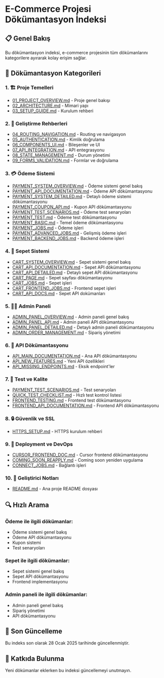 # E-Commerce Projesi Dökümantasyon İndeksi

## 📋 Genel Bakış
Bu dökümantasyon indeksi, e-commerce projesinin tüm dökümanlarını kategorilere ayırarak kolay erişim sağlar.

## 📁 Dökümantasyon Kategorileri

### 1. 🏗️ Proje Temelleri
- [01_PROJECT_OVERVIEW.md](./01_PROJECT_OVERVIEW.md) - Proje genel bakışı
- [02_ARCHITECTURE.md](./02_ARCHITECTURE.md) - Mimari yapı
- [03_SETUP_GUIDE.md](./03_SETUP_GUIDE.md) - Kurulum rehberi

### 2. 🔧 Geliştirme Rehberleri
- [04_ROUTING_NAVIGATION.md](./04_ROUTING_NAVIGATION.md) - Routing ve navigasyon
- [05_AUTHENTICATION.md](./05_AUTHENTICATION.md) - Kimlik doğrulama
- [06_COMPONENTS_UI.md](./06_COMPONENTS_UI.md) - Bileşenler ve UI
- [07_API_INTEGRATION.md](./07_API_INTEGRATION.md) - API entegrasyonu
- [08_STATE_MANAGEMENT.md](./08_STATE_MANAGEMENT.md) - Durum yönetimi
- [09_FORMS_VALIDATION.md](./09_FORMS_VALIDATION.md) - Formlar ve doğrulama

### 3. 💳 Ödeme Sistemi
- [PAYMENT_SYSTEM_OVERVIEW.md](./PAYMENT_SYSTEM_OVERVIEW.md) - Ödeme sistemi genel bakış
- [PAYMENT_API_DOCUMENTATION.md](./PAYMENT_API_DOCUMENTATION.md) - Ödeme API dökümantasyonu
- [PAYMENT_SYSTEM_DETAILED.md](./PAYMENT_SYSTEM_DETAILED.md) - Detaylı ödeme sistemi dökümantasyonu
- [PAYMENT_COUPON_API.md](./PAYMENT_COUPON_API.md) - Kupon API dökümantasyonu
- [PAYMENT_TEST_SCENARIOS.md](./PAYMENT_TEST_SCENARIOS.md) - Ödeme test senaryoları
- [PAYMENT_TEST.md](./PAYMENT_TEST.md) - Ödeme test dökümantasyonu
- [PAYMENT_BASIC.md](./PAYMENT_BASIC.md) - Temel ödeme dökümantasyonu
- [PAYMENT_JOBS.md](./PAYMENT_JOBS.md) - Ödeme işleri
- [PAYMENT_ADVANCED_JOBS.md](./PAYMENT_ADVANCED_JOBS.md) - Gelişmiş ödeme işleri
- [PAYMENT_BACKEND_JOBS.md](./PAYMENT_BACKEND_JOBS.md) - Backend ödeme işleri

### 4. 🛒 Sepet Sistemi
- [CART_SYSTEM_OVERVIEW.md](./CART_SYSTEM_OVERVIEW.md) - Sepet sistemi genel bakış
- [CART_API_DOCUMENTATION.md](./CART_API_DOCUMENTATION.md) - Sepet API dökümantasyonu
- [CART_API_DETAILED.md](./CART_API_DETAILED.md) - Detaylı sepet API dökümantasyonu
- [CART_PAGE.md](./CART_PAGE.md) - Sepet sayfası dökümantasyonu
- [CART_JOBS.md](./CART_JOBS.md) - Sepet işleri
- [CART_FRONTEND_JOBS.md](./CART_FRONTEND_JOBS.md) - Frontend sepet işleri
- [CART_API_DOCS.md](./CART_API_DOCS.md) - Sepet API dokümanları

### 5. 👨‍💼 Admin Paneli
- [ADMIN_PANEL_OVERVIEW.md](./ADMIN_PANEL_OVERVIEW.md) - Admin paneli genel bakış
- [ADMIN_PANEL_API.md](./ADMIN_PANEL_API.md) - Admin paneli API dökümantasyonu
- [ADMIN_PANEL_DETAILED.md](./ADMIN_PANEL_DETAILED.md) - Detaylı admin paneli dökümantasyonu
- [ADMIN_ORDER_MANAGEMENT.md](./ADMIN_ORDER_MANAGEMENT.md) - Sipariş yönetimi

### 6. 🔌 API Dökümantasyonu
- [API_MAIN_DOCUMENTATION.md](./API_MAIN_DOCUMENTATION.md) - Ana API dökümantasyonu
- [API_NEW_FEATURES.md](./API_NEW_FEATURES.md) - Yeni API özellikleri
- [API_MISSING_ENDPOINTS.md](./API_MISSING_ENDPOINTS.md) - Eksik endpoint'ler

### 7. 🧪 Test ve Kalite
- [PAYMENT_TEST_SCENARIOS.md](./PAYMENT_TEST_SCENARIOS.md) - Test senaryoları
- [QUICK_TEST_CHECKLIST.md](./QUICK_TEST_CHECKLIST.md) - Hızlı test kontrol listesi
- [FRONTEND_TESTING.md](./FRONTEND_TESTING.md) - Frontend test dökümantasyonu
- [FRONTEND_API_DOCUMENTATION.md](./FRONTEND_API_DOCUMENTATION.md) - Frontend API dökümantasyonu

### 8. 🔒 Güvenlik ve SSL
- [HTTPS_SETUP.md](./HTTPS_SETUP.md) - HTTPS kurulum rehberi

### 9. 🚀 Deployment ve DevOps
- [CURSOR_FRONTEND_DOC.md](./CURSOR_FRONTEND_DOC.md) - Cursor frontend dökümantasyonu
- [COMING_SOON_REAPPLY.md](./COMING_SOON_REAPPLY.md) - Coming soon yeniden uygulama
- [CONNECT_JOBS.md](./CONNECT_JOBS.md) - Bağlantı işleri

### 10. 📝 Geliştirici Notları
- [README.md](./../README.md) - Ana proje README dosyası

## 🔍 Hızlı Arama

### Ödeme ile ilgili dökümanlar:
- Ödeme sistemi genel bakış
- Ödeme API dökümantasyonu
- Kupon sistemi
- Test senaryoları

### Sepet ile ilgili dökümanlar:
- Sepet sistemi genel bakış
- Sepet API dökümantasyonu
- Frontend implementasyonu

### Admin paneli ile ilgili dökümanlar:
- Admin paneli genel bakış
- Sipariş yönetimi
- API dökümantasyonu

## 📅 Son Güncelleme
Bu indeks son olarak 28 Ocak 2025 tarihinde güncellenmiştir.

## 🤝 Katkıda Bulunma
Yeni dökümanlar eklerken bu indeksi güncellemeyi unutmayın. 